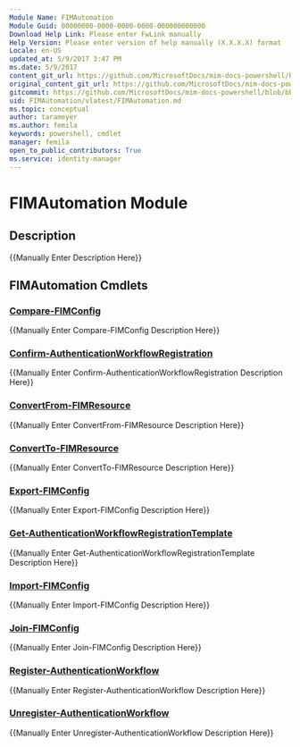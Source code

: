 ```yaml
---
Module Name: FIMAutomation
Module Guid: 00000000-0000-0000-0000-000000000000
Download Help Link: Please enter FwLink manually
Help Version: Please enter version of help manually (X.X.X.X) format
Locale: en-US
updated_at: 5/9/2017 3:47 PM
ms.date: 5/9/2017
content_git_url: https://github.com/MicrosoftDocs/mim-docs-powershell/blob/master/mim-cmdlets/FIMAutomation/vlatest/FIMAutomation.md
original_content_git_url: https://github.com/MicrosoftDocs/mim-docs-powershell/blob/master/mim-cmdlets/FIMAutomation/vlatest/FIMAutomation.md
gitcommit: https://github.com/MicrosoftDocs/mim-docs-powershell/blob/bba03e1e0b7bea04619c48b98278723b1a8fc13d/mim-cmdlets/FIMAutomation/vlatest/FIMAutomation.md
uid: FIMAutomation/vlatest/FIMAutomation.md
ms.topic: conceptual
author: tarameyer
ms.author: femila
keywords: powershell, cmdlet
manager: femila
open_to_public_contributors: True
ms.service: identity-manager
---
```


# FIMAutomation Module
## Description
{{Manually Enter Description Here}}

## FIMAutomation Cmdlets
### [Compare-FIMConfig](Compare-FIMConfig.md)
{{Manually Enter Compare-FIMConfig Description Here}}

### [Confirm-AuthenticationWorkflowRegistration](Confirm-AuthenticationWorkflowRegistration.md)
{{Manually Enter Confirm-AuthenticationWorkflowRegistration Description Here}}

### [ConvertFrom-FIMResource](ConvertFrom-FIMResource.md)
{{Manually Enter ConvertFrom-FIMResource Description Here}}

### [ConvertTo-FIMResource](ConvertTo-FIMResource.md)
{{Manually Enter ConvertTo-FIMResource Description Here}}

### [Export-FIMConfig](Export-FIMConfig.md)
{{Manually Enter Export-FIMConfig Description Here}}

### [Get-AuthenticationWorkflowRegistrationTemplate](Get-AuthenticationWorkflowRegistrationTemplate.md)
{{Manually Enter Get-AuthenticationWorkflowRegistrationTemplate Description Here}}

### [Import-FIMConfig](Import-FIMConfig.md)
{{Manually Enter Import-FIMConfig Description Here}}

### [Join-FIMConfig](Join-FIMConfig.md)
{{Manually Enter Join-FIMConfig Description Here}}

### [Register-AuthenticationWorkflow](Register-AuthenticationWorkflow.md)
{{Manually Enter Register-AuthenticationWorkflow Description Here}}

### [Unregister-AuthenticationWorkflow](Unregister-AuthenticationWorkflow.md)
{{Manually Enter Unregister-AuthenticationWorkflow Description Here}}

